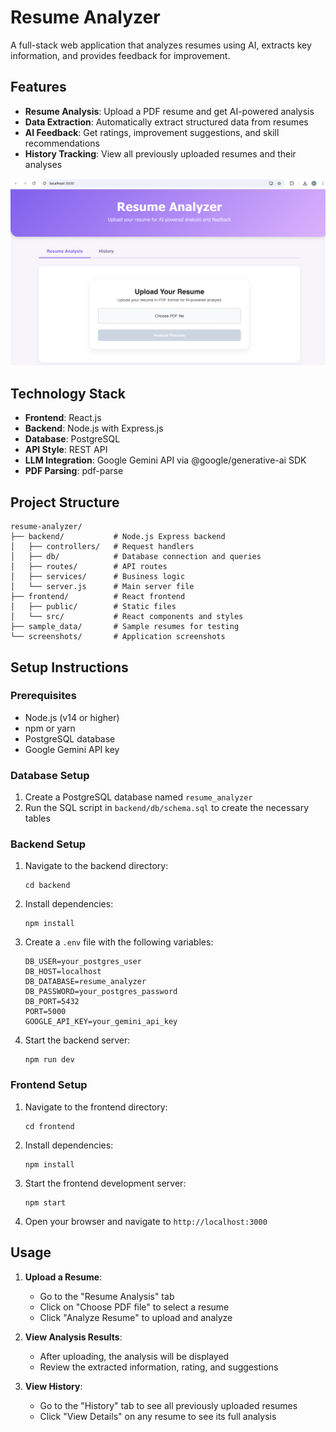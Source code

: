 # Resume Analyzer

A full-stack web application that analyzes resumes using AI, extracts key information, and provides feedback for improvement.

## Features

- **Resume Analysis**: Upload a PDF resume and get AI-powered analysis
- **Data Extraction**: Automatically extract structured data from resumes
- **AI Feedback**: Get ratings, improvement suggestions, and skill recommendations
- **History Tracking**: View all previously uploaded resumes and their analyses

![App Screenshot](https://github.com/sweathabalaji/Resume_analyser/blob/main/screenshots/Screenshot%202025-07-24%20at%209.02.10%20PM.png?raw=true)

## Technology Stack

- **Frontend**: React.js
- **Backend**: Node.js with Express.js
- **Database**: PostgreSQL
- **API Style**: REST API
- **LLM Integration**: Google Gemini API via @google/generative-ai SDK
- **PDF Parsing**: pdf-parse

## Project Structure

```
resume-analyzer/
├── backend/           # Node.js Express backend
│   ├── controllers/   # Request handlers
│   ├── db/            # Database connection and queries
│   ├── routes/        # API routes
│   ├── services/      # Business logic
│   └── server.js      # Main server file
├── frontend/          # React frontend
│   ├── public/        # Static files
│   └── src/           # React components and styles
├── sample_data/       # Sample resumes for testing
└── screenshots/       # Application screenshots
```

## Setup Instructions

### Prerequisites

- Node.js (v14 or higher)
- npm or yarn
- PostgreSQL database
- Google Gemini API key

### Database Setup

1. Create a PostgreSQL database named `resume_analyzer`
2. Run the SQL script in `backend/db/schema.sql` to create the necessary tables

### Backend Setup

1. Navigate to the backend directory:
   ```
   cd backend
   ```

2. Install dependencies:
   ```
   npm install
   ```

3. Create a `.env` file with the following variables:
   ```
   DB_USER=your_postgres_user
   DB_HOST=localhost
   DB_DATABASE=resume_analyzer
   DB_PASSWORD=your_postgres_password
   DB_PORT=5432
   PORT=5000
   GOOGLE_API_KEY=your_gemini_api_key
   ```

4. Start the backend server:
   ```
   npm run dev
   ```

### Frontend Setup

1. Navigate to the frontend directory:
   ```
   cd frontend
   ```

2. Install dependencies:
   ```
   npm install
   ```

3. Start the frontend development server:
   ```
   npm start
   ```

4. Open your browser and navigate to `http://localhost:3000`

## Usage

1. **Upload a Resume**:
   - Go to the "Resume Analysis" tab
   - Click on "Choose PDF file" to select a resume
   - Click "Analyze Resume" to upload and analyze

2. **View Analysis Results**:
   - After uploading, the analysis will be displayed
   - Review the extracted information, rating, and suggestions

3. **View History**:
   - Go to the "History" tab to see all previously uploaded resumes
   - Click "View Details" on any resume to see its full analysis
